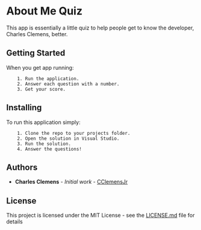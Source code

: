 # About Me Quiz
This app is essentially a little quiz to help people get to know the developer, Charles Clemens, better.

## Getting Started
When you get app running:
```
	1. Run the application.
	2. Answer each question with a number.
	3. Get your score.
```

## Installing

To run this application simply:
```
	1. Clone the repo to your projects folder.
	2. Open the solution in Visual Studio.
	3. Run the solution.
	4. Answer the questions!
```

## Authors

* **Charles Clemens** - *Initial work* - [CClemensJr](https://github.com/CClemensJr)


## License

This project is licensed under the MIT License - see the [LICENSE.md](LICENSE.md) file for details
